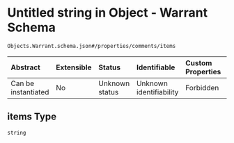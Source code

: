 # Untitled string in Object - Warrant Schema

```txt
Objects.Warrant.schema.json#/properties/comments/items
```



| Abstract            | Extensible | Status         | Identifiable            | Custom Properties | Additional Properties | Access Restrictions | Defined In                                                                        |
| :------------------ | :--------- | :------------- | :---------------------- | :---------------- | :-------------------- | :------------------ | :-------------------------------------------------------------------------------- |
| Can be instantiated | No         | Unknown status | Unknown identifiability | Forbidden         | Allowed               | none                | [Warrant.schema.json*](../out/objects/Warrant.schema.json "open original schema") |

## items Type

`string`
